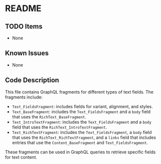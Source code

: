 # README

## TODO Items
- None

## Known Issues
- None

## Code Description
This file contains GraphQL fragments for different types of text fields. The fragments include:
- `Text_FieldsFragment`: includes fields for variant, alignment, and styles.
- `Text_BaseFragment`: includes the `Text_FieldsFragment` and a `body` field that uses the `RichText_BaseFragment`.
- `Text_IntroTextFragment`: includes the `Text_FieldsFragment` and a `body` field that uses the `RichText_IntroTextFragment`.
- `Text_RichTextFragment`: includes the `Text_FieldsFragment`, a `body` field that uses the `RichText_RichTextFragment`, and a `links` field that includes entries that use the `Content_BaseFragment` and `Text_FieldsFragment`.

These fragments can be used in GraphQL queries to retrieve specific fields for text content.